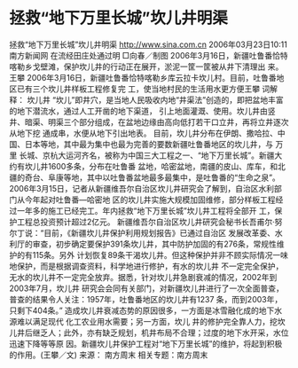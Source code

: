 # 拯救“地下万里长城”坎儿井明渠

拯救“地下万里长城”坎儿井明渠
http://www.sina.com.cn 2006年03月23日10:11 南方新闻网
在流经田庄处通过明
□向春／制图
2006年3月16日，新疆吐鲁番恰特喀勒乡戈壁滩，保护坎儿井的行动正在展开，淤泥一筐一筐被从井下清理出 来。王攀
2006年3月16日，新疆吐鲁番恰特喀勒乡库云拉卡坎儿村。目前，吐鲁番地区已有三个坎儿井样板工程修复完 工，使当地村民的生活用水更方便王攀
词解释：
坎儿井
“坎儿”即井穴，是当地人民吸收内地“井渠法”创造的，即把盆地丰富的地下潜流水，通过人工开凿的地下渠道， 引上地面灌溉、使用。坎儿井由竖井、暗渠、明渠三个部分组成，在盆地边缘由高向低打若干口立井，再将立井逐次从地下挖 通成串，水便从地下引出地表。
目前，坎儿井分布在伊朗、撒哈拉、中国、日本等地，其中最为集中也最为完善的要数新疆吐鲁番地区的坎儿井，与 万里
长城、京杭大运河齐名，被称为中国三大工程之一、“地下万里长城”。新疆大约有坎儿井1600多条，分布在吐鲁番 盆地，哈密盆地，南疆的皮山、库车，和北疆的奇台、阜康等地，其中以吐鲁番盆地最多最集中，是吐鲁番的“生命之泉”。
2006年3月15日，记者从新疆维吾尔自治区坎儿井研究会了解到，自治区水利部门从今年起对吐鲁番—哈密地 区的坎儿井实施大规模加固维修，部分样板工程经过一年多的施工已经完工。年内拯救“地下万里长城”坎儿井工程将全部开 工，保护工程总投资预计超过2亿元。
新疆维吾尔自治区坎儿井研究会秘书长吾甫尔·努尔丁说：“目前，《新疆坎儿井保护利用规划报告》已通过自治区 发展改革委、水利厅的审查，初步确定要保护391条坎儿井，其中防护加固的有276条，常规性维护的有115条。另外 计划恢复89条干渴坎儿井。但这种保护并非不顾实际情况一味地保护，而是根据调查资料，科学地进行修护，有水的坎儿井 不一定完全保护，无水的坎儿井不一定完全放弃。据悉，针对坎儿井急剧衰减的情况，2002年到2003年7月，坎儿井 研究会会同有关部门，对新疆坎儿井进行了一次全面普查，普查的结果令人关注：1957年，吐鲁番地区的坎儿井有1237 条，而到2003年，只剩下404条。”
造成坎儿井衰减态势的原因很多，一方面是冰雪融化成的地下水源难以满足现代
化工农业用水需要；另一方面，坎儿 井的修护完全靠人力，挖坎儿井后继乏人；此外，亦有缺乏规划，机井布局不合理；过度的地下水开采，水位迅速下降等等原 因。新疆坎儿井保护工程对“地下万里长城”的维护，将起到积极的作用。(王攀／文) 来源：
南方周末
相关专题：南方周末 


